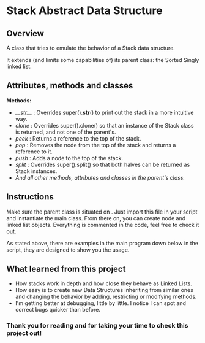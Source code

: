 Stack Abstract Data Structure
==================================

Overview
----------------------------------
A class that tries to emulate the behavior of a Stack data structure.

It extends (and limits some capabilities of) its parent class: the Sorted Singly linked list.

Attributes, methods and classes
----------------------------------
**Methods:**
- *\_\_str\_\_* : Overrides super().__str__() to print out the stack
                in a more intuitive way.
- _clone_ : Overrides super().clone() so that an instance of the Stack class is returned, and not one of the parent's.
- _peek_ : Returns a reference to the top of the stack.
- _pop_ : Removes the node from the top of the stack and returns a reference to it.
- _push_ : Adds a node to the top of the stack.
- _split_ : Overrides super().split() so that both halves can be returned as Stack instances.
- _And all other methods, attributes and classes in the parent's class._

Instructions
----------------------------------
Make sure the parent class is situated on .
Just import this file in your script and instantiate the main class. From there on, you can create node and linked list objects. Everything is commented in the code, feel free to check it out.

As stated above, there are examples in the main program down below in the script, they are designed to show you the usage.

What learned from this project
----------------------------------
- How stacks work in depth and how close they behave as Linked Lists.
- How easy is to create new Data Structures inheriting from similar ones and changing the behavior by adding, restricting or modifying methods.
- I'm getting better at debugging, little by little. I notice I can spot and correct bugs quicker than before.

### Thank you for reading and for taking your time to check this project out!
